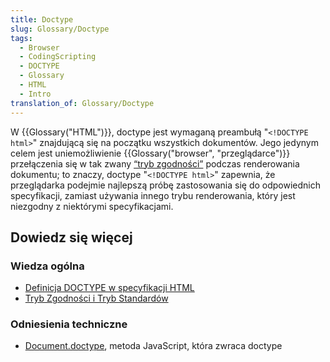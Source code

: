 ```yaml
---
title: Doctype
slug: Glossary/Doctype
tags:
  - Browser
  - CodingScripting
  - DOCTYPE
  - Glossary
  - HTML
  - Intro
translation_of: Glossary/Doctype
---
```

W {{Glossary("HTML")}}, doctype jest wymaganą preambułą "`<!DOCTYPE html>`" znajdującą się na początku wszystkich dokumentów. Jego jedynym celem jest uniemożliwienie {{Glossary("browser", "przeglądarce")}} przełączenia się w tak zwany [“tryb zgodności”](</pl/docs/Web/HTML(PL)/Tryb_Zgodnosci_oraz_Tryb_Standardow>) podczas renderowania dokumentu; to znaczy, doctype "`<!DOCTYPE html>`" zapewnia, że przeglądarka podejmie najlepszą próbę zastosowania się do odpowiednich specyfikacji, zamiast używania innego trybu renderowania, który jest niezgodny z niektórymi specyfikacjami.

## Dowiedz się więcej

### Wiedza ogólna

- [Definicja DOCTYPE w specyfikacji HTML](https://html.spec.whatwg.org/multipage/syntax.html#the-doctype)
- [Tryb Zgodności i Tryb Standardów](</pl/docs/Web/HTML(PL)/Tryb_Zgodnosci_oraz_Tryb_Standardow>)

### Odniesienia techniczne

- [Document.doctype](/pl/docs/Web/API/Document/doctype), metoda JavaScript, która zwraca doctype
